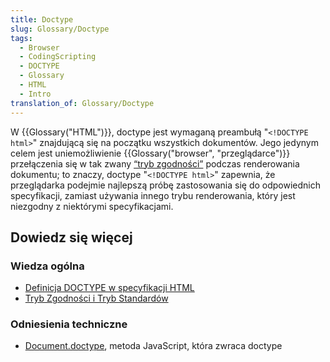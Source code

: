 ```yaml
---
title: Doctype
slug: Glossary/Doctype
tags:
  - Browser
  - CodingScripting
  - DOCTYPE
  - Glossary
  - HTML
  - Intro
translation_of: Glossary/Doctype
---
```

W {{Glossary("HTML")}}, doctype jest wymaganą preambułą "`<!DOCTYPE html>`" znajdującą się na początku wszystkich dokumentów. Jego jedynym celem jest uniemożliwienie {{Glossary("browser", "przeglądarce")}} przełączenia się w tak zwany [“tryb zgodności”](</pl/docs/Web/HTML(PL)/Tryb_Zgodnosci_oraz_Tryb_Standardow>) podczas renderowania dokumentu; to znaczy, doctype "`<!DOCTYPE html>`" zapewnia, że przeglądarka podejmie najlepszą próbę zastosowania się do odpowiednich specyfikacji, zamiast używania innego trybu renderowania, który jest niezgodny z niektórymi specyfikacjami.

## Dowiedz się więcej

### Wiedza ogólna

- [Definicja DOCTYPE w specyfikacji HTML](https://html.spec.whatwg.org/multipage/syntax.html#the-doctype)
- [Tryb Zgodności i Tryb Standardów](</pl/docs/Web/HTML(PL)/Tryb_Zgodnosci_oraz_Tryb_Standardow>)

### Odniesienia techniczne

- [Document.doctype](/pl/docs/Web/API/Document/doctype), metoda JavaScript, która zwraca doctype
